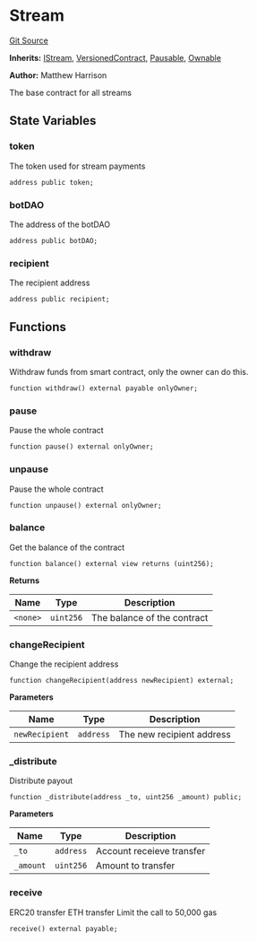 # Stream
[Git Source](https://github.com/daokitchen/nouns-stream/blob/c3b52a7ea0bf77a05c09aab9730867448a5dfdc7/src/lib/Stream.sol)

**Inherits:**
[IStream](/src/lib/interfaces/IStream.sol/contract.IStream.md), [VersionedContract](/src/VersionedContract.sol/contract.VersionedContract.md), [Pausable](/src/utils/Pausable.sol/contract.Pausable.md), [Ownable](/src/utils/Ownable.sol/contract.Ownable.md)

**Author:**
Matthew Harrison

The base contract for all streams


## State Variables
### token
The token used for stream payments


```solidity
address public token;
```


### botDAO
The address of the botDAO


```solidity
address public botDAO;
```


### recipient
The recipient address


```solidity
address public recipient;
```


## Functions
### withdraw

Withdraw funds from smart contract, only the owner can do this.


```solidity
function withdraw() external payable onlyOwner;
```

### pause

Pause the whole contract


```solidity
function pause() external onlyOwner;
```

### unpause

Pause the whole contract


```solidity
function unpause() external onlyOwner;
```

### balance

Get the balance of the contract


```solidity
function balance() external view returns (uint256);
```
**Returns**

|Name|Type|Description|
|----|----|-----------|
|`<none>`|`uint256`|The balance of the contract|


### changeRecipient

Change the recipient address


```solidity
function changeRecipient(address newRecipient) external;
```
**Parameters**

|Name|Type|Description|
|----|----|-----------|
|`newRecipient`|`address`|The new recipient address|


### _distribute

Distribute payout


```solidity
function _distribute(address _to, uint256 _amount) public;
```
**Parameters**

|Name|Type|Description|
|----|----|-----------|
|`_to`|`address`|Account receieve transfer|
|`_amount`|`uint256`|Amount to transfer|


### receive

ERC20 transfer
ETH transfer
Limit the call to 50,000 gas


```solidity
receive() external payable;
```

